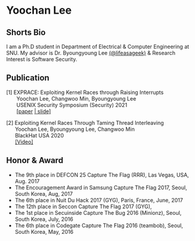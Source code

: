 # Yoochan Lee

## Shorts Bio

I am a Ph.D student in Department of Electrical & Computer Engineering at SNU. My advisor is Dr. Byoungyoung Lee [(@lifeasageek)](https://lifeasageek.github.io/) & Research Interest is Software Security.

## Publication
[1] EXPRACE: Exploiting Kernel Races through Raising Interrupts  
&nbsp;&nbsp;&nbsp;&nbsp;&nbsp;&nbsp;
Yoochan Lee, Changwoo Min, Byoungyoung Lee  
&nbsp;&nbsp;&nbsp;&nbsp;&nbsp;&nbsp;
USENIX Security Symposium (Security) 2021  
&nbsp;&nbsp;&nbsp;&nbsp;&nbsp;&nbsp;
[\[paper](https://leeyoochan.github.io/paper/yoochan-exprace.pdf) 
[| slide\]](https://leeyoochan.github.io/paper/yoochan-exprace-slides.pdf)  



[2] Exploiting Kernel Races Through Taming Thread Interleaving  
&nbsp;&nbsp;&nbsp;&nbsp;&nbsp;&nbsp;Yoochan Lee, Byoungyoung Lee, Changwoo Min  
&nbsp;&nbsp;&nbsp;&nbsp;&nbsp;&nbsp;BlackHat USA 2020  
&nbsp;&nbsp;&nbsp;&nbsp;&nbsp;&nbsp;[\[Video\]](https://www.youtube.com/watch?v=5M3WhLVLCzs&ab_channel=BlackHat)  


## Honor & Award
- The 9th place in DEFCON 25 Capture The Flag (RRR), Las Vegas, USA, Aug. 2017
- The Encouragement Award in Samsung Capture The Flag 2017, Seoul, South Korea, Aug, 2017
- The 6th place in Nuit Du Hack 2017 (GYG), Paris, France, June, 2017
- The 12th place in Seccon Capture The Flag 2017 (GYG), 
- The 1st place in Secuinside Capture The Bug 2016 (Minionz), Seoul, South Korea, July, 2016
- The 6th place in Codegate Capture The Flag 2016 (teambob), Seoul, South Korea, May, 2016
